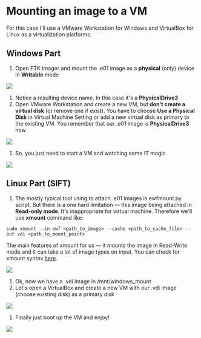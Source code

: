 # Mounting an image to a VM

For this case I'll use a VMware Workstation for Windows and VirtualBox for Linux as a virtualization platforms.

## Windows Part

1. Open FTK Imager and mount the .e01 image as a **physical** \(only\) device in **Writable** mode  

![](https://habrastorage.org/webt/lb/c6/lv/lbc6lvyxg1ezhi-lvzhv4bw4_uq.gif)

1. Notice a resulting device name. In this case it's a **PhysicalDrive3**
2. Open VMware Workstation and create a new VM, but **don't create a virtual disk** \(or remove one if exist\). You have to choose **Use a Physical Disk** in Virtual Machine Setting or add a new virtual disk as primary to the existing VM. You remember that our .e01 image is **PhysicalDrive3** now

![](https://habrastorage.org/webt/dp/4a/6f/dp4a6fqh_24o4ze2lbnv8xybvpi.gif)

1. So, you just need to start a VM and watching some IT magic  

![](https://habrastorage.org/webt/tl/k8/ad/tlk8adlpbniuw69wvv5msg6pa_g.gif)

## Linux Part \(SIFT\)

1. The mostly typical tool using to attach .e01 images is ewfmount.py script. But there is a one hard limitation — this image being attached in **Read-only mode**. It's inappropriate for virtual machine. Therefore we'll use **xmount** command like:  

```text
sudo xmount --in ewf <path_to_image> --cache <path_to_cache_file> --out vdi <path_to_mount_point>
```

The main features of xmount for us — it mounts the image in Read-Write mode and it can take a lot of image types on input. You can check for xmount syntax [here](https://github.com/mika/xmount/blob/master/README).

![](https://habrastorage.org/webt/cf/lt/p7/cfltp73nepf_wxuf5gcph_vif98.gif)

1. Ok, now we have a .vdi image in /mnt/windows\_mount
2. Let's open a VirtualBox and create a new VM with our .vdi image \(choose existing disk\) as a primary disk

![](https://habrastorage.org/webt/l4/ly/fd/l4lyfdkcsloromsy4ilflmntqxi.gif)

1. Finally just boot up the VM and enjoy!  

![](https://habrastorage.org/webt/df/5m/mc/df5mmcf7s2rotceezw8htzgs0ui.gif)

